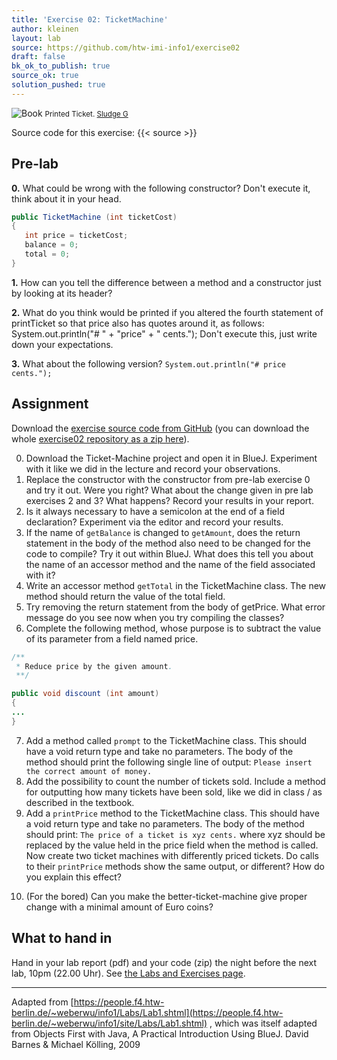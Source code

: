 ```yaml
---
title: 'Exercise 02: TicketMachine'
author: kleinen
layout: lab
source: https://github.com/htw-imi-info1/exercise02
draft: false
bk_ok_to_publish: true
source_ok: true
solution_pushed: true
---
```


![Book](../../images/ticket-5277919863_b741ccde84_b.jpg)
<small class = "float-right">Printed Ticket. [Sludge G](https://www.flickr.com/photos/sludgeulper/5277919863/)</small>

Source code for this exercise: {{< source >}}

## Pre-lab

**0.** What could be wrong with the following constructor? Don't execute it, think about it in your head.

```java
public TicketMachine (int ticketCost)
{
   int price = ticketCost;
   balance = 0;
   total = 0;
}
```

**1.** How can you tell the difference between a method and a constructor just by looking at its header?

**2.** What do you think would be printed if you altered the fourth statement of printTicket so that price also has quotes around it, as follows:
System.out.println("# " + "price" + " cents.");
Don't execute this, just write down your expectations.

**3.** What about the following version?
`System.out.println("# price cents.");`


## Assignment

Download the [exercise source code from GitHub][1] (you can download the whole [exercise02 repository as a zip here][2]).

0. Download the Ticket-Machine project and open it in BlueJ. Experiment with it like we did in the lecture and record your observations.
1. Replace the constructor with the constructor from pre-lab exercise 0 and try it out. Were you right? What about the change given in pre lab exercises 2 and 3? What happens? Record your results in your report.
2. Is it always necessary to have a semicolon at the end of a field declaration? Experiment via the editor and record your results.
3. If the name of `getBalance` is changed to `getAmount`, does the return statement in the body of the method also need to be changed for the code to compile? Try it out within BlueJ. What does this tell you about the name of an accessor method and the name of the field associated with it?
4. Write an accessor method `getTotal` in the TicketMachine class. The new method should return the value of the total field.
5. Try removing the return statement from the body of getPrice. What error message do you see now when you try compiling the classes?
6. Complete the following method, whose purpose is to subtract the value of its parameter from a field named price.

```java
/**
 * Reduce price by the given amount.
 **/

public void discount (int amount)
{
...
}
```

7. Add a method called `prompt` to the TicketMachine class. This should have a void return type and take no parameters. The body of the method should print the following single line of output: `Please insert the correct amount of money.`
8. Add the possibility to count the number of tickets sold. Include a method for outputting how many tickets have been sold, like we did in class / as described in the textbook.
9. Add a `printPrice` method to the TicketMachine class. This should have a void return type and take no parameters. The body of the method should print: `The price of a ticket is xyz cents.`  where xyz should be replaced by the value held in the price field when the method is called. Now create two ticket machines with differently priced tickets. Do calls to their `printPrice` methods show the same output, or different? How do you explain this effect?
<!--10. Add and implement a method, `empty` , that simulates the effect of removing all money from the machine. This method should have a void return type, and its body should simply set the total field to zero. Does this method need to take any parameters? Test your method by creating a machine, inserting some money, printing some tickets, checking the total, and then emptying the machine. Is the empty method a mutator or an accessor?-->
10. (For the bored) Can you make the better-ticket-machine give proper change with a minimal amount of Euro coins?


## What to hand in

Hand in your lab report (pdf) and your code (zip) the night before the next lab, 10pm (22.00 Uhr). See [the Labs and Exercises page](../).


* * *

Adapted from [https://people.f4.htw-berlin.de/~weberwu/info1/Labs/Lab1.shtml](https://people.f4.htw-berlin.de/~weberwu/info1/site/Labs/Lab1.shtml) , which was itself adapted from Objects First with Java, A Practical Introduction Using BlueJ. David Barnes & Michael K&ouml;lling, 2009

[1]: https://github.com/htw-imi-info1/exercise02
[2]: https://github.com/htw-imi-info1/exercise02/zipball/main
